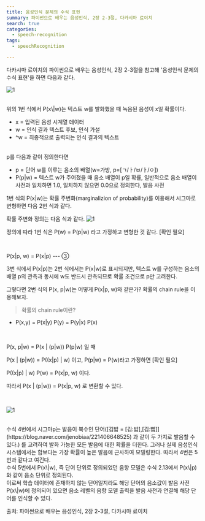 ```yaml
---
title: 음성인식 문제의 수식 표현
summary: 파이썬으로 배우는 음성인식, 2장 2-3절, 다카시마 료이치
search: true
categories: 
  - speech-recognition 
tags:
  - speechRecognition

---
```

다카시마 료이치의 파이썬으로 배우는 음성인식, 2장 2-3절을 참고해 '음성인식 문제의 수식 표현'을 하면 다음과 같다.

![1]({{site.url}}/assets/images/speech-recognition-with-python/speech-recongition-basic-1.png)

<br />
위의 1번 식에서 P(x\|w)는 텍스트 w를 발화했을 때 녹음된 음성이 x일 확률이다.

- x = 입력된 음성 시계열 데이터
- w = 인식 결과 텍스트 후보, 인식 가설
- ^w = 최종적으로 출력되는 인식 결과의 텍스트

<br />
p를 다음과 같이 정의한다면

- p = 단어 w를 이루는 음소의 배열(w=가방, p=[ㄱ/ㅏ/ㅂ/ㅏ/ㅇ])
- P(p\|w) = 텍스트 w가 주어졌을 때 음소 배열이 p일 확률, 일반적으로 음소 배열이 사전과 일치하면 1.0, 일치하지 않으면 0.0으로 정의한다, 발음 사전

1번 식의  P(x\|w)는  확률 주변화(marginalizion of probability)를 이용해서 시그마로 변형하면 다음 2번 식과 같다.


확률 주변화 정의는 다음 식과 같다.
![1]({{site.url}}/assets/images/speech-recognition-with-python/speech-recongition-basic-2.png)

정의에 따라 1번 식은 P(w) = P(p\|w) 라고 가정하고 변형한 것 같다. [확인 필요]

<br />


 P(x\|p, w) = P(x\|p) --- ③

3번 식에서 P(x\|p)는 2번 식에서는 P(x\|w)로 표시되지만, 텍스트 w를 구성하는 음소의 배열 p의 관측과 동시에 w도 반드시 관측되므로 확률 조건으로 p만 고려한다.
<br />

그렇다면 2번 식의 P(x, p\|w)는 어떻게 P(x\|p, w)와 같은가?
확률의 chain rule을 이용해보자.
<br />
> 확률의 chain rule이란?
- P(x,y) = P(x\|y) P(y) = P(y\|x) P(x)

<br />

P(x, p\|w) = P(x \| (p\|w)) P(p\|w) 일 때 
<br />

P(x \| (p\|w)) = P((x\|p) \| w) 이고, P(p\|w) = P(w)라고 가정하면 [확인 필요]
<br />

P((x\|p) \| w) P(w) = P(x\|p, w) 이다.
<br />

따라서 P(x \| (p\|w)) = P(x\|p, w) 로 변환할 수 있다.

<br />

![1]({{site.url}}/assets/images/speech-recognition-with-python/speech-recongition-basic-4.png)


<br />
수식 4번에서 시그마p는 발음이 복수인 단어([김밥 = [김:밥],[김:빱]](https://blog.naver.com/jenobiaa/221406648525) 과 같이 두 가지로 발음할 수 있다.) 를 고려하여 발화 가능한 모든 발음에 대한 확률을 더한다. 그러나 실제 음성인식 시스템에서는 합보다는 가장 확률이 높은 발음에 근사하여 모델링한다. 따라서 4번은 5번과 같다고 여긴다.
<br />
수식 5번에서 P(x\|w), 즉 단어 단위로 정의되었던 음향 모델은 수식 2.13에서 P(x\|p)와 같이 음소 단위로 정의된다.

<br />
이로써 학습 데이터에 존재하지 않는 단어일지라도 해당 단어의 음소값이 발음 사전 P(x\|w)에 정의되어 있으면 음소 레벨의 음향 모델 출력을 발음 사전과 연결해 해당 단어를 인식할 수 있다.


출처: 파이썬으로 배우는 음성인식, 2장 2-3절, 다카시마 료이치